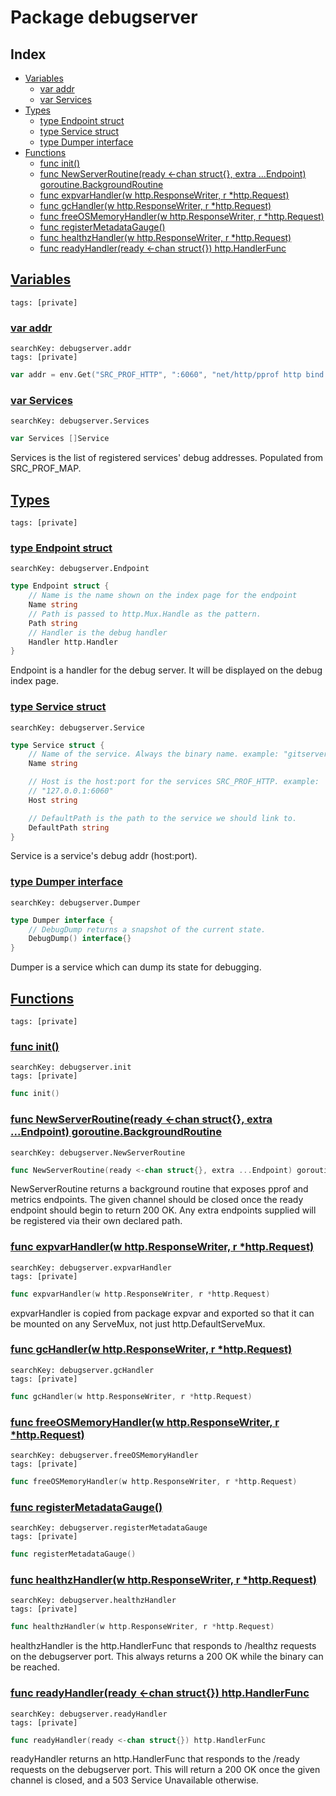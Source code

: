 # Package debugserver

## Index

* [Variables](#var)
    * [var addr](#addr)
    * [var Services](#Services)
* [Types](#type)
    * [type Endpoint struct](#Endpoint)
    * [type Service struct](#Service)
    * [type Dumper interface](#Dumper)
* [Functions](#func)
    * [func init()](#init.debug.go)
    * [func NewServerRoutine(ready <-chan struct{}, extra ...Endpoint) goroutine.BackgroundRoutine](#NewServerRoutine)
    * [func expvarHandler(w http.ResponseWriter, r *http.Request)](#expvarHandler)
    * [func gcHandler(w http.ResponseWriter, r *http.Request)](#gcHandler)
    * [func freeOSMemoryHandler(w http.ResponseWriter, r *http.Request)](#freeOSMemoryHandler)
    * [func registerMetadataGauge()](#registerMetadataGauge)
    * [func healthzHandler(w http.ResponseWriter, r *http.Request)](#healthzHandler)
    * [func readyHandler(ready <-chan struct{}) http.HandlerFunc](#readyHandler)


## <a id="var" href="#var">Variables</a>

```
tags: [private]
```

### <a id="addr" href="#addr">var addr</a>

```
searchKey: debugserver.addr
tags: [private]
```

```Go
var addr = env.Get("SRC_PROF_HTTP", ":6060", "net/http/pprof http bind address.")
```

### <a id="Services" href="#Services">var Services</a>

```
searchKey: debugserver.Services
```

```Go
var Services []Service
```

Services is the list of registered services' debug addresses. Populated from SRC_PROF_MAP. 

## <a id="type" href="#type">Types</a>

```
tags: [private]
```

### <a id="Endpoint" href="#Endpoint">type Endpoint struct</a>

```
searchKey: debugserver.Endpoint
```

```Go
type Endpoint struct {
	// Name is the name shown on the index page for the endpoint
	Name string
	// Path is passed to http.Mux.Handle as the pattern.
	Path string
	// Handler is the debug handler
	Handler http.Handler
}
```

Endpoint is a handler for the debug server. It will be displayed on the debug index page. 

### <a id="Service" href="#Service">type Service struct</a>

```
searchKey: debugserver.Service
```

```Go
type Service struct {
	// Name of the service. Always the binary name. example: "gitserver"
	Name string

	// Host is the host:port for the services SRC_PROF_HTTP. example:
	// "127.0.0.1:6060"
	Host string

	// DefaultPath is the path to the service we should link to.
	DefaultPath string
}
```

Service is a service's debug addr (host:port). 

### <a id="Dumper" href="#Dumper">type Dumper interface</a>

```
searchKey: debugserver.Dumper
```

```Go
type Dumper interface {
	// DebugDump returns a snapshot of the current state.
	DebugDump() interface{}
}
```

Dumper is a service which can dump its state for debugging. 

## <a id="func" href="#func">Functions</a>

```
tags: [private]
```

### <a id="init.debug.go" href="#init.debug.go">func init()</a>

```
searchKey: debugserver.init
tags: [private]
```

```Go
func init()
```

### <a id="NewServerRoutine" href="#NewServerRoutine">func NewServerRoutine(ready <-chan struct{}, extra ...Endpoint) goroutine.BackgroundRoutine</a>

```
searchKey: debugserver.NewServerRoutine
```

```Go
func NewServerRoutine(ready <-chan struct{}, extra ...Endpoint) goroutine.BackgroundRoutine
```

NewServerRoutine returns a background routine that exposes pprof and metrics endpoints. The given channel should be closed once the ready endpoint should begin to return 200 OK. Any extra endpoints supplied will be registered via their own declared path. 

### <a id="expvarHandler" href="#expvarHandler">func expvarHandler(w http.ResponseWriter, r *http.Request)</a>

```
searchKey: debugserver.expvarHandler
tags: [private]
```

```Go
func expvarHandler(w http.ResponseWriter, r *http.Request)
```

expvarHandler is copied from package expvar and exported so that it can be mounted on any ServeMux, not just http.DefaultServeMux. 

### <a id="gcHandler" href="#gcHandler">func gcHandler(w http.ResponseWriter, r *http.Request)</a>

```
searchKey: debugserver.gcHandler
tags: [private]
```

```Go
func gcHandler(w http.ResponseWriter, r *http.Request)
```

### <a id="freeOSMemoryHandler" href="#freeOSMemoryHandler">func freeOSMemoryHandler(w http.ResponseWriter, r *http.Request)</a>

```
searchKey: debugserver.freeOSMemoryHandler
tags: [private]
```

```Go
func freeOSMemoryHandler(w http.ResponseWriter, r *http.Request)
```

### <a id="registerMetadataGauge" href="#registerMetadataGauge">func registerMetadataGauge()</a>

```
searchKey: debugserver.registerMetadataGauge
tags: [private]
```

```Go
func registerMetadataGauge()
```

### <a id="healthzHandler" href="#healthzHandler">func healthzHandler(w http.ResponseWriter, r *http.Request)</a>

```
searchKey: debugserver.healthzHandler
tags: [private]
```

```Go
func healthzHandler(w http.ResponseWriter, r *http.Request)
```

healthzHandler is the http.HandlerFunc that responds to /healthz requests on the debugserver port. This always returns a 200 OK while the binary can be reached. 

### <a id="readyHandler" href="#readyHandler">func readyHandler(ready <-chan struct{}) http.HandlerFunc</a>

```
searchKey: debugserver.readyHandler
tags: [private]
```

```Go
func readyHandler(ready <-chan struct{}) http.HandlerFunc
```

readyHandler returns an http.HandlerFunc that responds to the /ready requests on the debugserver port. This will return a 200 OK once the given channel is closed, and a 503 Service Unavailable otherwise. 


